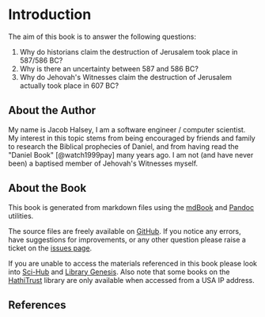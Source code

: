 # Introduction

The aim of this book is to answer the following questions:

1. Why do historians claim the destruction of Jerusalem took place in 587/586 BC?
2. Why is there an uncertainty between 587 and 586 BC?
3. Why do Jehovah's Witnesses claim the destruction of Jerusalem actually took place in 607 BC?
 
## About the Author

My name is Jacob Halsey, I am a software engineer / computer scientist. My interest in this topic stems from
being encouraged by friends and family to research the Biblical prophecies of Daniel, and from having read the 
"Daniel Book" [@watch1999pay] many years ago. I am not (and have never been) a baptised member of 
Jehovah's Witnesses myself.

## About the Book

This book is generated from markdown files using the [mdBook](https://github.com/rust-lang/mdBook) and 
[Pandoc](https://github.com/jgm/pandoc) utilities.

The source files are freely available on [GitHub](https://github.com/jacob-pro/jerusalem-book).
If you notice any errors, have suggestions for improvements, or any other question please raise a ticket on the 
[issues page](https://github.com/jacob-pro/jerusalem-book/issues).

If you are unable to access the materials referenced in this book please look into 
[Sci-Hub](https://en.wikipedia.org/wiki/Sci-Hub) and [Library Genesis](https://en.wikipedia.org/wiki/Library_Genesis).
Also note that some books on the [HathiTrust](https://www.hathitrust.org/) library are only available when accessed
 from a USA IP address.

## References

